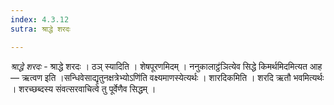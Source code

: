 ```yaml
---
index: 4.3.12
sutra: श्राद्धे शरदः

---
```

_श्राद्धे शरदः_ - श्राद्धे शरदः । ठञ् स्यादिति । शेषपूरणमिदम् । ननुकालाट्ठ॑ञित्येव सिद्धे किमर्थमिदमित्यत आह — ऋत्वण इति ।सन्धिवेसाद्यृतुनक्षत्रेभ्योऽणि॑ति वक्ष्यमाणस्येत्यर्थः । शारदिकमिति । शरदि ऋतौ भवमित्यर्थः । शरच्छब्दस्य संवत्सरवाचित्वे तु पूर्वेणैव सिद्धम् ।